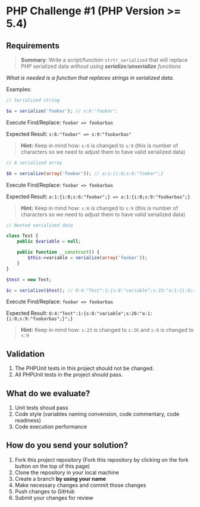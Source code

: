 # PHP Challenge #1 (PHP Version >= 5.4)

## Requirements

> **Summary**: Write a script/function `strtr_serialized` that will replace PHP serialized data *without using **serialize**/**unserialize** functions*


_What is needed is a function that replaces strings in serialized data._


Examples:

```PHP
// Serialized string

$a = serialize('foobar'); // s:6:"foobar";
```

Execute Find/Replace: `foobar => foobarbas`

Expected Result: `s:6:"foobar" => s:9:"foobarbas"`

> **Hint:** Keep in mind how: `s:6` is changed to `s:9` (this is number of characters so we need to adjust them to have valid serialized data)

```PHP
// A serialized array

$b = serialize(array('foobar')); // a:1:{i:0;s:6:"foobar";}
```

Execute Find/Replace: `foobar => foobarbas`

Expected Result: `a:1:{i:0;s:6:"foobar";} => a:1:{i:0;s:9:"foobarbas";}`

> **Hint:** Keep in mind how: `s:6` is changed to `s:9` (this is number of characters so we need to adjust them to have valid serialized data)


```PHP
// Nested serialized data

class Test {
	public $variable = null;

	public function __construct() {
		$this->variable = serialize(array('foobar'));
	}
}

$test = new Test;

$c = serialize($test); // O:4:"Test":1:{s:8:"variable";s:23:"a:1:{i:0;s:6:"foobar";}";}
```

Execute Find/Replace: `foobar => foobarbas`

Expected Result: `O:4:"Test":1:{s:8:"variable";s:26:"a:1:{i:0;s:9:"foobarbas";}";}`

> **Hint:** Keep in mind how: `s:23` is changed to `s:26` and `s:6` is changed to `s:9`

## Validation

1) The PHPUnit tests in this project should not be changed.  
2) All PHPUnit tests in the project should pass.

## What do we evaluate?

1) Unit tests shoud pass
2) Code style (variables naming convension, code commentary, code readiness)
3) Code execution performance

## How do you send your solution?

1) Fork this project repository (Fork this repository by clicking on the fork button on the top of this page)
2) Clone the repository in your local machine
3) Create a branch **by using your name**
4) Make necessary changes and commit those changes
5) Push changes to GitHub
6) Submit your changes for review
